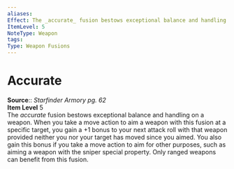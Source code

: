 ```yaml
---
aliases: 
Effect: The _accurate_ fusion bestows exceptional balance and handling on a weapon. When you take a move action to aim a weapon with this fusion at a specific target, you gain a +1 bonus to your next attack roll with that weapon provided neither you nor your target has moved since you aimed. You also gain this bonus if you take a move action to aim for other purposes, such as aiming a weapon with the sniper special property. Only ranged weapons can benefit from this fusion.
ItemLevel: 5
NoteType: Weapon
tags: 
Type: Weapon Fusions
---
```


# Accurate

**Source**:: _Starfinder Armory pg. 62_  
**Item Level** 5  
The _accurate_ fusion bestows exceptional balance and handling on a weapon. When you take a move action to aim a weapon with this fusion at a specific target, you gain a +1 bonus to your next attack roll with that weapon provided neither you nor your target has moved since you aimed. You also gain this bonus if you take a move action to aim for other purposes, such as aiming a weapon with the sniper special property. Only ranged weapons can benefit from this fusion.

